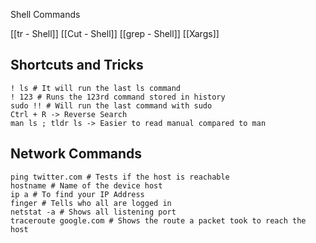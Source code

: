 Shell Commands

[[tr - Shell]]
[[Cut - Shell]]
[[grep - Shell]]
[[Xargs]]

## Shortcuts and Tricks

```shell
! ls # It will run the last ls command
! 123 # Runs the 123rd command stored in history
sudo !! # Will run the last command with sudo
Ctrl + R -> Reverse Search
man ls ; tldr ls -> Easier to read manual compared to man
```

## Network Commands

```shell
ping twitter.com # Tests if the host is reachable
hostname # Name of the device host
ip a # To find your IP Address
finger # Tells who all are logged in
netstat -a # Shows all listening port
traceroute google.com # Shows the route a packet took to reach the host
```